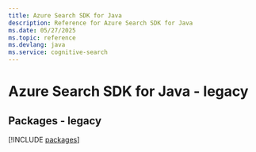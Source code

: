 ```yaml
---
title: Azure Search SDK for Java
description: Reference for Azure Search SDK for Java
ms.date: 05/27/2025
ms.topic: reference
ms.devlang: java
ms.service: cognitive-search
---
```

# Azure Search SDK for Java - legacy
## Packages - legacy
[!INCLUDE [packages](search-index.md)]
